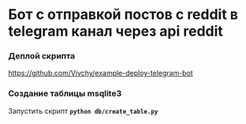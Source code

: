 # Бот с отправкой постов с reddit в telegram канал  через api reddit 

### Деплой скрипта

https://github.com/Vivchy/example-deploy-telegram-bot

### Создание таблицы msqlite3

Запустить скрипт **`python db/create_table.py`**



